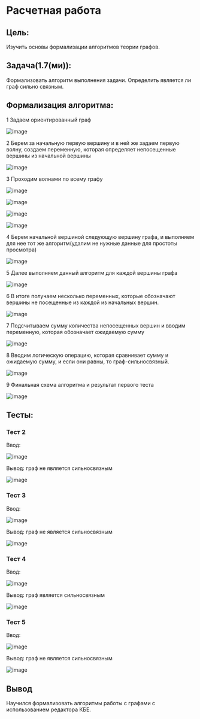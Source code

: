 # Расчетная работа 
## Цель:
Изучить основы формализации алгоритмов теории графов.

## Задача(1.7(ми)):

Формализовать алгоритм выполнения задачи. Определить является ли граф сильно связным.

## Формализация алгоритма:

1 Задаем ориентированный граф

![image](imgsRR/step1.png)

2 Берем за начальную первую вершину и в ней же задаем первую волну, создаем переменную, которая определяет непосещенные вершины из начальной вершины

![image](imgsRR/step2.png)

3 Проходим волнами по всему графу 

![image](imgsRR/step3.png)

![image](imgsRR/step4.png)

![image](imgsRR/step5.png)

![image](imgsRR/step6.png)

4 Берем начальной вершиной следующую вершину графа, и выполняем для нее тот же алгоритм(удалим не нужные данные для простоты просмотра) 

![image](imgsRR/step7.png)

5 Далее выполняем данный алгоритм для каждой вершины графа 

![image](imgsRR/step8.png)

6 В итоге получаем несколько переменных, которые обозначают вершины не посещенные из каждой из начальных вершин.

![image](imgsRR/step9.png)

7 Подсчитываем сумму количества непосещенных вершин и вводим переменную, которая обозначает ожидаемую сумму

![image](imgsRR/prefin.png)

8 Вводим логическую операцию, которая сравнивает сумму и ожидаемую сумму, и если они равны, то граф-сильносвязный.

![image](imgsRR/logic.png)

9 Финальная схема алгоритма и результат первого теста 

![image](imgsRR/fin.png)

## Тесты:

### Тест 2

Ввод:

![image](imgsRR/test2s.png)

Вывод: граф не является сильносвязным 

![image](imgsRR/test2f.png)

### Тест 3

Ввод:

![image](imgsRR/test3s.png)

Вывод: граф не является сильносвязным 

![image](imgsRR/test3f.png)

### Тест 4

Ввод:

![image](imgsRR/test4s.png)

Вывод: граф является сильносвязным 

![image](imgsRR/test4f.png)

### Тест 5

Ввод:

![image](imgsRR/test5s.png)

Вывод: граф не является сильносвязным 

![image](imgsRR/test5f.png)

## Вывод 

Научился формализовать алгоритмы работы с графами с использованием редактора КБЕ.



